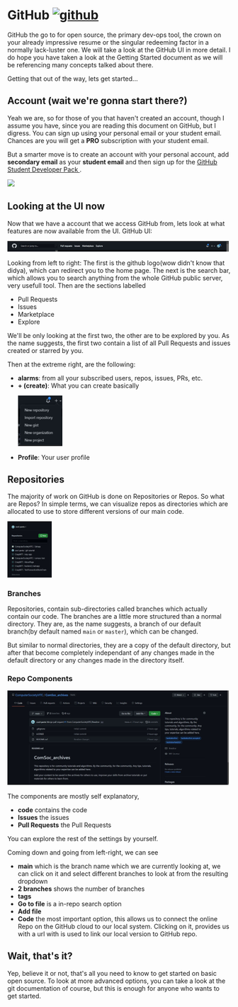 # GitHub <a href="https://github.com/"><img src = "https://upload.wikimedia.org/wikipedia/commons/thumb/9/91/Octicons-mark-github.svg/2048px-Octicons-mark-github.svg.png"  alt ="github" width = 25/></a>
GitHub the go to for open source, the primary dev-ops tool, the crown on your already impressive resume or the singular redeeming factor in a normally lack-luster one. We will take a look at the GitHub UI in more detail. I do hope you have taken a look at the Getting Started document as we will be referencing many concepts talked about there.

Getting that out of the way, lets get started...
## Account (wait we're gonna start there?) 
Yeah we are, so for those of you that haven't created an account, though I assume you have, since you are reading this document on GitHub, but I digress.
You can sign up using your personal email or your student email. Chances are you will get a **PRO** subscription with your student email. 

But a smarter move is to create an account with your personal account, add **secondary email** as your **student email** and then sign up for the [GitHub Student Developer Pack ](https://education.github.com/pack).
<p><img src="https://i.kym-cdn.com/photos/images/newsfeed/001/515/694/3b5.jpg" width=450/></p>

## Looking at the UI now
Now that we have a account that we access GitHub from, lets look at what features are now available from the UI. 
GitHub UI:
<p><img src="https://github.com/ComputerSocietyVITC/ComSoc_archives/blob/main/tutorials/git/assests/github_toolbar.JPG" width=500/></p>

Looking from left to right:
The first is the github logo(wow didn't know that didya), which can redirect you to the home page. The next is the search bar, which allows you to search anything from the whole GitHub public server, very usefull tool.
Then are the sections labelled
- Pull Requests
- Issues
- Marketplace
- Explore

We'll be only looking at the first two, the other are to be explored by you. As the name suggests, the first two contain a list of all Pull Requests and issues created or starred by you.

Then at the extreme right, are the following:
- **alarms**: from all your subscribed users, repos, issues, PRs, etc.
- **+ (create)**: What you can create basically
  <p><img src="https://github.com/ComputerSocietyVITC/ComSoc_archives/blob/main/tutorials/git/assests/create.JPG" width=100/></p>
- **Profile**: Your user profile

## Repositories
The majority of work on GitHub is done on Repositories or Repos. So what are Repos? In simple terms, we can visualize repos as directories which are allocated to use to store different versions of our main code.
<p><img src="https://github.com/ComputerSocietyVITC/ComSoc_archives/blob/main/tutorials/git/assests/repos.JPG" width=100/></p>

### Branches
Repositories, contain sub-directories called branches which actually contain our code. The branches are a little more structured than a normal directory. They are, as the name suggests, a branch of our default branch(by default named `main` or `master`), which can be changed.

But similar to normal directories, they are a copy of the default directory, but after that become completely independant of any changes made in the default directory or any changes made in the directory itself.

### Repo Components
<p><img src="https://github.com/ComputerSocietyVITC/ComSoc_archives/blob/main/tutorials/git/assests/repo_comps.JPG" width=500/></p>

The components are mostly self explanatory,
- **code** contains the code
- **Issues** the issues
- **Pull Requests** the Pull Requests
  
You can explore the rest of the settings by yourself.

Coming down and going from left-right, we can see
- **main** which is the branch name which we are currently looking at, we can click on it and select different branches to look at from the resulting dropdown
- **2 branches** shows the number of branches
- **tags**
- **Go to file** is a in-repo search option
- **Add file**
- **Code** the most important option, this allows us to connect the online Repo on the GitHub cloud to our local system. Clicking on it, provides us with a url with is used to link our local version to GitHub repo.

## Wait, that's it?
Yep, believe it or not, that's all you need to know to get started on basic open source. To look at more advanced options, you can take a look at the git documentation of course, but this is enough for anyone who wants to get started.

